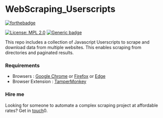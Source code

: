 # WebScraping_Userscripts

[![forthebadge](https://forthebadge.com/images/badges/made-with-javascript.svg)](https://forthebadge.com)

[![License: MPL 2.0](https://img.shields.io/badge/License-MPL%202.0-brightgreen.svg)](https://opensource.org/licenses/MPL-2.0) [![Generic badge](https://img.shields.io/badge/HIRE-ME-brightgreen.svg)](https://www.upwork.com/o/profiles/users/~01839791ddb1ede3fa/)

This repo includes a collection of Javascript Userscripts to scrape and download data from multiple websites. This enables scraping from directories and paginated results.


### Requirements
  - Browsers : [Google Chrome](https://www.google.com/chrome/) or [Firefox](https://www.firefox.com/) or [Edge](https://www.microsoft.com/en-us/edge?form=MA13DE&OCID=MA13DE)
  - Browser Extension : [TamperMonkey](https://www.tampermonkey.net/)


### Hire me
Looking for someone to automate a complex scraping project at affordable rates? Get in [touch](https://www.upwork.com/o/profiles/users/~01839791ddb1ede3fa/)0.

